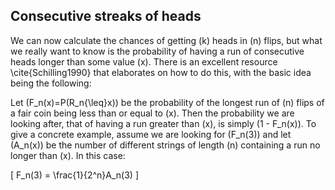 ## **Consecutive streaks of heads**

We can now calculate the chances of getting \(k\) heads in \(n\) flips, but what we really want to know is the probability of having a run of consecutive heads longer than some value \(x\).  There is an excellent resource \cite{Schilling1990} that elaborates on how to do this, with the basic idea being the following:

Let \(F_n(x)=P(R_n{\leq}x)\) be the probability of the longest run of \(n\) flips of a fair coin being less than or equal to \(x\).  Then the probability we are looking after, that of having a run greater than \(x\), is simply \(1 - F_n(x)\).  To give a concrete example, assume we are looking for \(F_n(3)\) and let \(A_n(x)\) be the number of different strings of length \(n\) containing a run no longer than \(x\).  In this case:

\[
F_n(3) = \frac{1}{2^n}A_n(3)
\]
